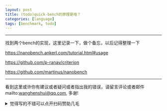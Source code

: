 ```yaml
---
layout: post
title: (todo)quick-bench的原理是啥？
categories: [language]
tags: [benchmark, todo]
---
```

  

---

 

找到两个bench的实现，这里记录一下，做个备忘，以后记得整理一下



https://nanobench.ankerl.com/tutorial.html#usage

https://github.com/p-ranav/criterion

https://github.com/martinus/nanobench




---

看到这里或许你有建议或者疑问或者指出我的错误，请留言评论或者邮件mailto:wanghenshui@qq.com, 多谢! 
<details>
<summary>觉得写的不错可以点开扫码赞助几毛</summary>
<img src="https://wanghenshui.github.io/assets/wepay.png" alt="微信转账">
</details>